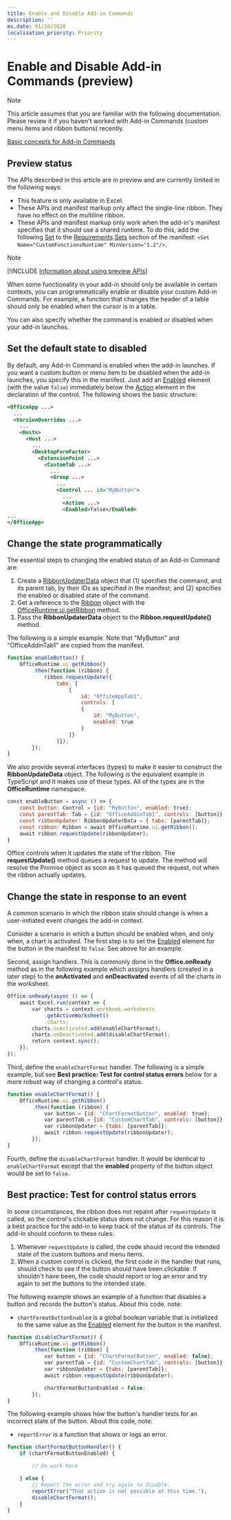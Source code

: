 ```yaml
---
title: Enable and Disable Add-in Commands
description: ''
ms.date: 01/10/2020
localization_priority: Priority
---
```



# Enable and Disable Add-in Commands (preview)

> [!NOTE]
> This article assumes that you are familiar with the following documentation. Please review it if you haven't worked with Add-in Commands (custom menu items and ribbon buttons) recently.
>
> [Basic concepts for Add-in Commands](add-in-commands.md)

## Preview status

The APIs described in this article are in preview and are currently limited in the following ways:

- This feature is only available in Excel.
- These APIs and manifest markup only affect the single-line ribbon. They have no effect on the multiline ribbon.
- These APIs and manifest markup only work when the add-in's manifest specifies that it should use a shared runtime. To do this, add the following [Set](/office/dev/add-ins/reference/manifest/set) to the [Requirements](/office/dev/add-ins/reference/manifest/requirements).[Sets](/office/dev/add-ins/reference/manifest/sets) section of the manifest: `<Set Name="CustomFunctionsRuntime" MinVersion="1.2"/>`.

> [!NOTE]
> [!INCLUDE [Information about using preview APIs](../includes/using-preview-apis.md)]

When some functionality in your add-in should only be available in certain contexts, you can programmatically enable or disable your custom Add-in Commands. For example, a function that changes the header of a table should only be enabled when the cursor is in a table.

You can also specify whether the command is enabled or disabled when your add-in launches.

## Set the default state to disabled

By default, any Add-in Command is enabled when the add-in launches. If you want a custom button or menu item to be disabled when the add-in launches, you specify this in the manifest. Just add an [Enabled](/office/dev/add-ins/reference/manifest/enabled) element (with the value `false`) immediately below the [Action](/office/dev/add-ins/reference/manifest/action) element in the declaration of the control. The following shows the basic structure:

```xml
<OfficeApp ...> 
  ... 
  <VersionOverrides ...> 
    ... 
    <Hosts> 
      <Host ...> 
        ... 
        <DesktopFormFactor> 
          <ExtensionPoint ...> 
            <CustomTab ...> 
              ... 
              <Group ...> 
                ... 
                <Control ... id="MyButton"> 
                  ... 
                  <Action ...> 
                  <Enabled>false</Enabled> 
... 
</OfficeApp>
```

## Change the state programmatically

The essential steps to changing the enabled status of an Add-in Command are:

1. Create a [RibbonUpdaterData](/javascript/api/office/officeruntime.ribbonupdaterdata) object that (1) specifies the command, and its parent tab, by their IDs as specified in the manifest; and (2) specifies the enabled or disabled state of the command.
2. Get a reference to the [Ribbon](/javascript/api/office/officeruntime.ribbon) object with the [OfficeRuntime.ui.getRibbon](/javascript/api/office/officeruntime.ui.getribbon) method.
3. Pass the **RibbonUpdaterData** object to the **Ribbon.requestUpdate()** method.

The following is a simple example. Note that "MyButton" and "OfficeAddinTab1" are copied from the manifest.

```javascript
function enableButton() {
    OfficeRuntime.ui.getRibbon()
        .then(function (ribbon) { 
            ribbon.requestUpdate({
                tabs: [
                    {
                        id: "OfficeAppTab1", 
                        controls: [
                        {
                            id: "MyButton", 
                            enabled: true
                        }
                    ]}
                ]}); 
        }); 
}
```

We also provide several interfaces (types) to make it easier to construct the **RibbonUpdateData** object. The following is the equivalent example in TypeScript and it makes use of these types. All of the types are in the **OfficeRuntime** namespace.

```javascript
const enableButton = async () => { 
    const button: Control = {id: "MyButton", enabled: true}; 
    const parentTab: Tab = {id: "OfficeAddinTab1", controls: [button]}; 
    const ribbonUpdater: RibbonUpdaterData = { tabs: [parentTab]};  
    const ribbon: Ribbon = await OfficeRuntime.ui.getRibbon(); 
    await ribbon.requestUpdate(ribbonUpdater); 
}
```

Office controls when it updates the state of the ribbon. The **requestUpdate()** method queues a request to update. The method will resolve the Promise object as soon as it has queued the request, not when the ribbon actually updates.

## Change the state in response to an event

A common scenario in which the ribbon state should change is when a user-initiated event changes the add-in context.

Consider a scenario in which a button should be enabled when, and only when, a chart is activated. The first step is to set the [Enabled](/office/dev/add-ins/reference/manifest/enabled) element for the button in the manifest to `false`. See above for an example.

Second, assign handlers. This is commonly done in the **Office.onReady** method as in the following example which assigns handlers (created in a later step) to the **onActivated** and **onDeactivated** events of all the charts in the worksheet.

```javascript
Office.onReady(async () => {
    await Excel.run(context => {
        var charts = context.workbook.worksheets
            .getActiveWorksheet()
            .charts;
        charts.onActivated.add(enableChartFormat);
        charts.onDeactivated.add(disableChartFormat);
        return context.sync();
    });
});
```

Third, define the `enableChartFormat` handler. The following is a simple example, but see **Best practice: Test for control status errors** below for a more robust way of changing a control's status.

```javascript
function enableChartFormat() {
    OfficeRuntime.ui.getRibbon()
        .then(function (ribbon) {
            var button = {id: "ChartFormatButton", enabled: true};
            var parentTab = {id: "CustomChartTab", controls: [button]};
            var ribbonUpdater = {tabs: [parentTab]};
            await ribbon.requestUpdate(ribbonUpdater);
        });
}
```

Fourth, define the `disableChartFormat` handler. It would be identical to `enableChartFormat` except that the **enabled** property of the button object would be set to `false`.

## Best practice: Test for control status errors

In some circumstances, the ribbon does not repaint after `requestUpdate` is called, so the control's clickable status does not change. For this reason it is a best practice for the add-in to keep track of the status of its controls. The add-in should conform to these rules:

1. Whenever `requestUpdate` is called, the code should record the intended state of the custom buttons and menu items.
2. When a custom control is clicked, the first code in the handler that runs, should check to see if the button should have been clickable. If shouldn't have been, the code should report or log an error and try again to set the buttons to the intended state.

The following example shows an example of a function that disables a button and records the button's status. About this code, note:

- `chartFormatButtonEnabled` is a global boolean variable that is initialized to the same value as the [Enabled](/office/dev/add-ins/reference/manifest/enabled) element for the button in the manifest.

```javascript
function disableChartFormat() {
    OfficeRuntime.ui.getRibbon()
        .then(function (ribbon) {
            var button = {id: "ChartFormatButton", enabled: false};
            var parentTab = {id: "CustomChartTab", controls: [button]};
            var ribbonUpdater = {tabs: [parentTab]};
            await ribbon.requestUpdate(ribbonUpdater);

            chartFormatButtonEnabled = false;
        });
}

```

The following example shows how the button's handler tests for an incorrect state of the button. About this code, note:

- `reportError` is a function that shows or logs an error.

```javascript
function chartFormatButtonHandler() {
    if (chartFormatButtonEnabled) {

        // Do work here

    } else {
        // Report the error and try again to disable.
        reportError("That action is not possible at this time.");
        disableChartFormat();
    }
}
```

